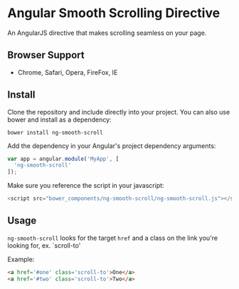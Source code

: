 # Angular Smooth Scrolling Directive

An AngularJS directive that makes scrolling seamless on your page.

## Browser Support
- Chrome, Safari, Opera, FireFox, IE

## Install

Clone the repository and include directly into your project. You can also use bower and install as a dependency:

```
bower install ng-smooth-scroll
```

Add the dependency in your Angular's project dependency arguments:

```js
var app = angular.module('MyApp', [
  'ng-smooth-scroll'
]);
```

Make sure you reference the script in your javascript:

```js
<script src="bower_components/ng-smooth-scroll/ng-smooth-scroll.js"></script>
```

## Usage

`ng-smooth-scroll` looks for the target `href` and a class on the link you're looking for, ex. `scroll-to'

Example:

```html
<a href='#one' class='scroll-to'>One</a>
<a href='#two' class='scroll-to'>Two</a>
```
